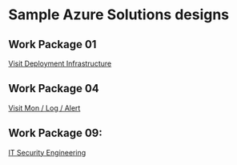 # Sample Azure Solutions designs

## Work Package 01

[Visit Deployment Infrastructure](./FileShare/Readme.MD)


## Work Package 04

[Visit Mon / Log / Alert](./VMMonitoring/Readme.MD)

## Work Package 09: 

[IT Security Engineering]()